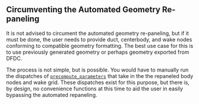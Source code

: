 ## Circumventing the Automated Geometry Re-paneling

It is not advised to circument the automated geometry re-paneling, but if it must be done, the user needs to provide duct, centerbody, and wake nodes conforming to compatible geometry formatting.
The best use case for this is to use previously generated geometry or perhaps geometry exported from DFDC.

The process is not simple, but is possible.
You would have to manually run the dispatches of [`precompute_parameters`](@ref "DuctAPE.precompute_parameters") that take in the the repaneled body nodes and wake grid.
These dispatches exist for this purpose, but there is, by design, no convenience functions at this time to aid the user in easily bypassing the automated repaneling.

